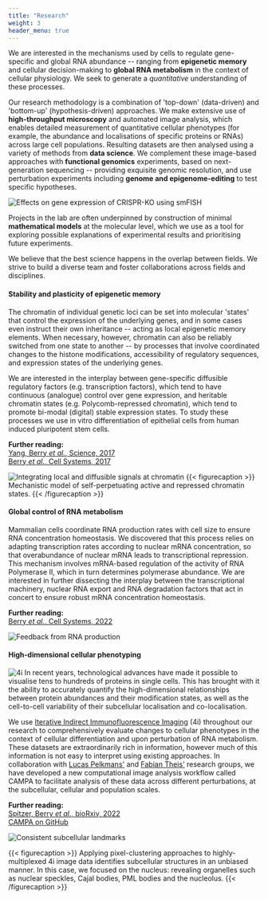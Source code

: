 ```yaml
---
title: "Research"
weight: 3
header_menu: true
---
```


We are interested in the mechanisms used by cells to regulate gene-specific and global RNA abundance -- ranging from **epigenetic memory** and cellular decision-making to **global RNA metabolism** in the context of cellular physiology. We seek to generate a *quantitative* understanding of these processes. 

Our research methodology is a combination of 'top-down' (data-driven) and 'bottom-up' (hypothesis-driven) approaches. We make extensive use of **high-throughput microscopy** and automated image analysis, which enables detailed measurement of quantitative cellular phenotypes (for example, the abundance and localisations of specific proteins or RNAs) across large cell populations. Resulting datasets are then analysed using a variety of methods from **data science**. We complement these image-based approaches with **functional genomics** experiments, based on next-generation sequencing -- providing exquisite genomic resolution, and use perturbation experiments including **genome and epigenome-editing** to test specific hypotheses.

![Effects on gene expression of CRISPR-KO using smFISH](images/methodology_schematic-01.png)

Projects in the lab are often underpinned by construction of minimal **mathematical models** at the molecular level, which we use as a tool for exploring possible explanations of experimental results and prioritising future experiments.

We believe that the best science happens in the overlap between fields. We strive to build a diverse team and foster collaborations across fields and disciplines.

#### Stability and plasticity of epigenetic memory

The chromatin of individual genetic loci can be set into molecular 'states' that control the expression of the underlying genes, and in some cases even instruct their own inheritance -- acting as local epigenetic memory elements. When necessary, however, chromatin can also be reliably switched from one state to another -- by processes that involve coordinated changes to the histone modifications, accessibility of regulatory sequences, and expression states of the underlying genes.

We are interested in the interplay between gene-specific diffusible regulatory factors (e.g. transcription factors), which tend to have continuous (analogue) control over gene expression, and heritable chromatin states (e.g. Polycomb-repressed chromatin), which tend to promote bi-modal (digital) stable expression states. To study these processes we use in vitro differentiation of epithelial cells from human induced pluripotent stem cells.

**Further reading:**  
[Yang, Berry *et al.*, Science, 2017](http://dx.doi.org/10.1126/science.aan1121)  
[Berry *et al.*, Cell Systems, 2017](http://dx.doi.org/10.1016/j.cels.2017.02.013)

![Integrating local and diffusible signals at chromatin](images/Modelling-01.png)
{{< figurecaption >}}
Mechanistic model of self-perpetuating active and repressed chromatin states. 
{{< /figurecaption >}}

#### Global control of RNA metabolism

Mammalian cells coordinate RNA production rates with cell size to ensure RNA concentration homeostasis. We discovered that this process relies on adapting transcription rates according to nuclear mRNA concentration, so that overabundance of nuclear mRNA leads to transcriptional repression. This mechanism involves mRNA-based regulation of the activity of RNA Polymerase II, which in turn determines polymerase abundance. We are interested in further dissecting the interplay between the transcriptional machinery, nuclear RNA export and RNA degradation factors that act in concert to ensure robust mRNA concentration homeostasis.

**Further reading:**  
[Berry *et al.*, Cell Systems, 2022](https://doi.org/10.1016/j.cels.2022.04.005)  

![Feedback from RNA production](images/transcription_feedback.png)

#### High-dimensional cellular phenotyping

![4i](images/4i.gif#floatrighthalf)
In recent years, technological advances have made it possible to visualise tens to hundreds of proteins in single cells. This has brought with it the ability to accurately quantify the high-dimensional relationships between protein abundances and their modification states, as well as the cell-to-cell variability of their subcellular localisation and co-localisation.

We use [Iterative Indirect Immunofluorescence Imaging](https://doi.org/10.1126/science.aar7042) (4i) throughout our research to comprehensively evaluate changes to cellular phenotypes in the context of cellular differentiation and upon perturbation of RNA metabolism. These datasets are extraordinarily rich in information, however much of this information is not easy to interpret using existing approaches. In collaboration with [Lucas Pelkmans'](https://www.pelkmanslab.org) and [Fabian Theis'](https://www.helmholtz-muenchen.de/icb/research/groups/theis-lab/overview/index.html) research groups, we have developed a new computational image analysis workflow called CAMPA to facilitate analysis of these data across different perturbations, at the subcellular, cellular and population scales.

**Further reading:**  
[Spitzer, Berry *et al.*, bioRxiv, 2022](https://www.biorxiv.org/content/10.1101/2022.05.07.490900)  
[CAMPA on GitHub](https://github.com/theislab/campa)

![Consistent subcellular landmarks](images/CSL-01.jpg)

{{< figurecaption >}}
Applying pixel-clustering approaches to highly-multiplexed 4i image data identifies subcellular structures in an unbiased manner. In this case, we focused on the nucleus: revealing organelles such as nuclear speckles, Cajal bodies, PML bodies and the nucleolus.
{{< /figurecaption >}}
